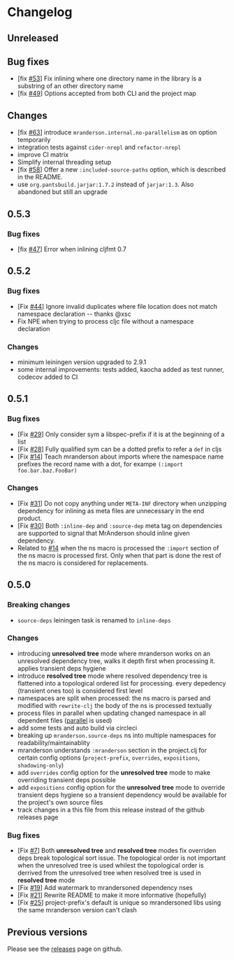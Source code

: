 # Changelog

## Unreleased

## Bug fixes

- [fix [#53](https://github.com/benedekfazekas/mranderson/issues/53)] Fix inlining where one directory name in the library is a substring of an other directory name
- [fix [#49](https://github.com/benedekfazekas/mranderson/issues/49)] Options accepted from both CLI and the project map

## Changes

- [fix [#63](https://github.com/benedekfazekas/mranderson/pull/63)] introduce `mranderson.internal.no-parallelism` as on option temporarily
- integration tests against `cider-nrepl` and `refactor-nrepl`
- improve CI matrix
- Simplify internal threading setup
- [fix [#58](https://github.com/benedekfazekas/mranderson/issues/58)] Offer a new `:included-source-paths` option, which is described in the README.
- use `org.pantsbuild.jarjar:1.7.2` instead of `jarjar:1.3`. Also abandoned but still an upgrade

## 0.5.3

### Bug fixes

- [fix [#47](https://github.com/benedekfazekas/mranderson/issues/47)] Error when inlining cljfmt 0.7

## 0.5.2

### Bug fixes

- [Fix [#44](https://github.com/benedekfazekas/mranderson/issues/44)] Ignore invalid duplicates where file location does not match namespace declaration -- thanks @xsc
- Fix NPE when trying to process cljc file without a namespace declaration

### Changes

- minimum leiningen version upgraded to 2.9.1
- some internal improvements: tests added, kaocha added as test runner, codecov added to CI

## 0.5.1

### Bug fixes

- [Fix [#29](https://github.com/benedekfazekas/mranderson/issues/29)] Only consider sym a libspec-prefix if it is at the beginning of a list
- [Fix [#28](https://github.com/benedekfazekas/mranderson/issues/28)] Fully qualified sym can be a dotted prefix to refer a `def` in cljs
- [Fix [#14](https://github.com/benedekfazekas/mranderson/issues/14)] Teach mranderson about imports where the namespace name prefixes the record name with a dot, for exampe `(:import foo.bar.baz.FooBar)`

### Changes

- [Fix [#31](https://github.com/benedekfazekas/mranderson/issues/31)] Do not copy anything under `META-INF` directory when unzipping dependency for inlining as meta files are unnecessary in the end product.
- [Fix [#30](https://github.com/benedekfazekas/mranderson/issues/30)] Both `:inline-dep` and `:source-dep` meta tag on dependencies are supported to signal that MrAnderson should inline given dependency.
- Related to [#14](https://github.com/benedekfazekas/mranderson/issues/14) when the ns macro is processed the `:import` section of the ns macro is processed first. Only when that part is done the rest of the ns macro is considered for replacements.

## 0.5.0

### Breaking changes

- `source-deps` leiningen task is renamed to `inline-deps`

### Changes

- introducing **unresolved tree** mode where mranderson works on an unresolved dependency tree, walks it depth first when processing it. applies transient deps hygiene
- introduce **resolved tree** mode where resolved dependency tree is flattened into a topological ordered list for processing. every depedency (transient ones too) is considered first level
- namespaces are split when processed: the ns macro is parsed and modified with `rewrite-clj` the body of the ns is processed textually
- process files in parallel when updating changed namespace in all dependent files ([parallel](https://github.com/reborg/parallel) is used)
- add some tests and auto build via circleci
- breaking up `mranderson.source-deps` ns into multiple namespaces for readability/maintainablity
- mranderson understands `:mranderson` section in the project.clj for certain config options (`project-prefix`, `overrides`, `expositions`, `shadowing-only`)
- add `overrides` config option for the **unresolved tree** mode to make overriding transient deps possible
- add `expositions` config option for the **unresolved tree** mode to override transient deps hygiene so a transient dependency would be available for the project's own source files
- track changes in a this file from this release instead of the github releases page

### Bug fixes
- [Fix [#7](https://github.com/benedekfazekas/mranderson/issues/7)] Both **unresolved tree** and **resolved tree** modes fix overriden deps break topological sort issue. The topological order is not important when the unresolved tree is used whilest the topological order is derrived from the unresolved tree when resolved tree is used in **resolved tree** mode
- [Fix [#19](https://github.com/benedekfazekas/mranderson/issues/19)] Add watermark to mrandersoned dependency nses
- [Fix [#21](https://github.com/benedekfazekas/mranderson/issues/21)] Rewrite README to make it more informative (hopefully)
- [Fix [#25](https://github.com/benedekfazekas/mranderson/issues/25)] project-prefix's default is unique so mrandersoned libs using the same mranderson version can't clash

## Previous versions

Please see the [releases](https://github.com/benedekfazekas/mranderson/releases) page on github.

